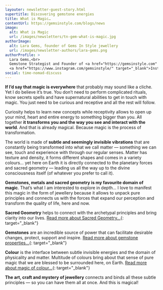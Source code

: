 ```yaml
---
layouter: newsletter-guest-story.html
supertitle: Discovering gemstone energies
title: What is Magic…
contentUrl: https://gemsinstyle.com/blogs/news
image:
  alt: What is Magic
  url: /images/newsletters/tn-gem-what-is-magic.jpg
authorImage:
  alt: Lara Gems, founder of Gems In Style jewellery
  url: /images/newsletter-authors/lara-gems.png
authorProfile: >
  Lara Gems,<br>
  Gemstone Strategist and Founder of <a href="https://gemsinstyle.com" target="_blank">Gems In Style Jewellery</a><br>
  <a href="https://www.instagram.com/gemsinstyle/" target="_blank">Instagram</a> &bull; <a href="https://www.facebook.com/gemsinstyle/" target="_blank">Facebook</a>
social: time-nomad-discuss
---
```


**If I’d say that magic is everywhere** that probably may sound like a cliche. Yet I do believe it’s true. You don’t need to perform complicated rituals, know secrets spells and have supernatural abilities to get in touch with magic. You just need to be curious and receptive and all the rest will follow.

Curiosity helps to learn new concepts while receptivity allows to open up your mind, heart and entire energy to something bigger than you. All together **it transforms you and the way you see and interact with the world**. And that is already magical. Because magic is the process of transformation.

The world is made of **subtle and seemingly invisible vibrations** that are constantly being transformed into what we call matter — something we can see, touch and experience with through our regular senses. Matter has texture and density, it forms different shapes and comes in a variety colours… yet here on Earth it is directly connected to the planetary forces and sacred geometry — leading us all the way up to the divine consciousness itself (of whatever you prefer to call it). 

**Gemstones, metals and sacred geometry is my favourite domain of magic**. That’s what I am interested to explore in depth… I love to manifest this magic in the form of jewellery because it allows to unpack pure principles and connects us with the forces that expand our perception and transform the quality of life, here and now.

**Sacred Geometry** helps to connect with the archetypal principles and bring clarity into our lives. [Read more about Sacred Geometry…](https://gemsinstyle.com/blogs/news/tagged/sacred-geometry){: target="_blank"}

**Gemstones** are an incredible source of power that can facilitate desirable changes, protect, support and inspire. [Read more about gemstone properties…](https://gemsinstyle.com/blogs/news/tagged/gemstone-properties){: target="_blank"}

**Colour** is the interface between subtle invisible energies and the domain of physicality and matter. Multitude of colours bring about that sense of pure magic that we are blessed to be surrounded here, on Earth. [Read more about magic of colour…](https://gemsinstyle.com/blogs/news/tagged/colour){: target="_blank"}

**The art, craft and mystery of jewellery** connects and binds all these subtle principles — so you can have them all at once. And this is magical!